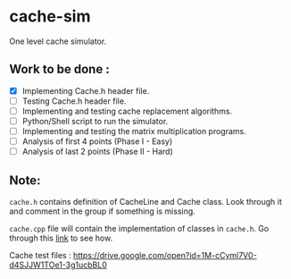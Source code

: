 # cache-sim

One level cache simulator.

## Work to be done :

- [x] Implementing Cache.h header file. 
- [ ] Testing Cache.h header file.
- [ ] Implementing and testing cache replacement algorithms.
- [ ] Python/Shell script to run the simulator.
- [ ] Implementing and testing the matrix multiplication programs.
- [ ] Analysis of first 4 points (Phase I - Easy)
- [ ] Analysis of last 2 points (Phase II - Hard)

## Note: 

```cache.h``` contains definition of CacheLine and Cache class. Look  through it and comment in the group if something is missing.

```cache.cpp``` file will contain the implementation of classes in ```cache.h```. Go through this [link](https://www.google.com/url?sa=t&rct=j&q=&esrc=s&source=web&cd=13&ved=2ahUKEwiq0fuKg_fgAhUTf30KHan4D2gQFjAMegQIBBAC&url=http%3A%2F%2Fwww.math.uaa.alaska.edu%2F~afkjm%2Fcsce211%2Fhandouts%2FSeparateCompilation.pdf&usg=AOvVaw38Xpw3O7L0dEYuSApDESES) to see how.

Cache test files : https://drive.google.com/open?id=1M-cCyml7V0-d4SJJW1TOe1-3g1ucbBL0
